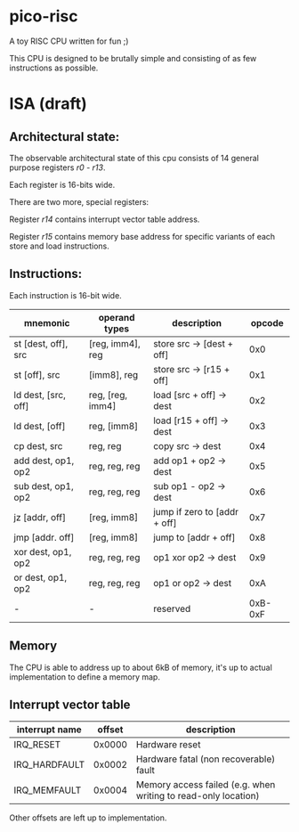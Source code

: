 # pico-risc

A toy RISC CPU written for fun ;)

This CPU is designed to be brutally simple and consisting of as few instructions as possible.

# ISA (draft)

## Architectural state:

The observable architectural state of this cpu consists of 14 general purpose registers *r0* - *r13*.

Each register is 16-bits wide.

There are two more, special registers:

Register *r14* contains interrupt vector table address.

Register *r15* contains memory base address for specific variants of each store and load instructions.

## Instructions:

Each instruction is 16-bit wide.

| mnemonic            | operand types       | description                  | opcode  |
| ------------------- | ------------------- | ---------------------------- | ------- |
| st [dest, off], src | [reg, imm4], reg    | store src -> [dest + off]    | 0x0     |
| st [off], src       | [imm8], reg         | store src -> [r15 + off]     | 0x1     |
| ld dest, [src, off] | reg, [reg, imm4]    | load [src + off] -> dest     | 0x2     |
| ld dest, [off]      | reg, [imm8]         | load [r15 + off] -> dest     | 0x3     |
| cp dest, src        | reg, reg            | copy src -> dest             | 0x4     |
| add dest, op1, op2  | reg, reg, reg       | add op1 + op2 -> dest        | 0x5     |
| sub dest, op1, op2  | reg, reg, reg       | sub op1 - op2 -> dest        | 0x6     |
| jz [addr, off]      | [reg, imm8]         | jump if zero to [addr + off] | 0x7     |
| jmp [addr. off]     | [reg, imm8]         | jump to [addr + off]         | 0x8     |
| xor dest, op1, op2  | reg, reg, reg       | op1 xor op2 -> dest          | 0x9     |
| or dest, op1, op2   | reg, reg, reg       | op1 or op2 -> dest           | 0xA     |
| \-                  | \-                  | reserved                     | 0xB-0xF |

## Memory

The CPU is able to address up to about 6kB of memory, it's up to actual implementation to define a memory map.

## Interrupt vector table

| interrupt name | offset | description                                                    |
| -------------- | ------ | -------------------------------------------------------------- |
| IRQ\_RESET     | 0x0000 | Hardware reset                                                 |
| IRQ\_HARDFAULT | 0x0002 | Hardware fatal (non recoverable) fault                         | 
| IRQ\_MEMFAULT  | 0x0004 | Memory access failed (e.g. when writing to read-only location) | 

Other offsets are left up to implementation.
